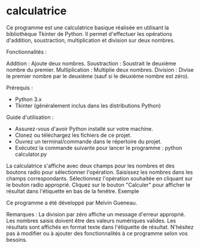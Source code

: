 # calculatrice


Ce programme est une calculatrice basique réalisée en utilisant la bibliothèque Tkinter de Python. Il permet d'effectuer les opérations d'addition, soustraction, multiplication et division sur deux nombres.

Fonctionnalités :

  Addition : Ajoute deux nombres.
  Soustraction : Soustrait le deuxième nombre du premier.
  Multiplication : Multiplie deux nombres.
  Division : Divise le premier nombre par le deuxième (sauf si le deuxième nombre est zéro).


Prérequis :
-  Python 3.x
-  Tkinter (généralement inclus dans les distributions Python)


Guide d'utilisation :

-  Assurez-vous d'avoir Python installé sur votre machine.
-  Clonez ou téléchargez les fichiers de ce projet.
-  Ouvrez un terminal/commande dans le répertoire du projet.
-  Exécutez la commande suivante pour lancer le programme : python calculator.py

La calculatrice s'affiche avec deux champs pour les nombres et des boutons radio pour sélectionner l'opération. Saisissez les nombres dans les champs correspondants.
Sélectionnez l'opération souhaitée en cliquant sur le bouton radio approprié. Cliquez sur le bouton "Calculer" pour afficher le résultat dans l'étiquette en bas de la fenêtre.
Exemple



Ce programme a été développé par Melvin Gueneau.

Remarques :
La division par zéro affiche un message d'erreur approprié.
Les nombres saisis doivent être des valeurs numériques valides.
Les résultats sont affichés en format texte dans l'étiquette de résultat.
N'hésitez pas à modifier ou à ajouter des fonctionnalités à ce programme selon vos besoins.
